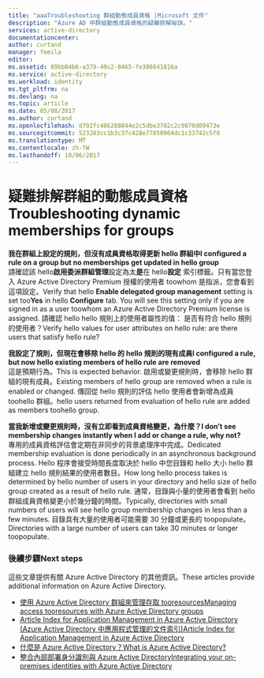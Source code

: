 ```yaml
---
title: "aaaTroubleshooting 群組動態成員資格 |Microsoft 文件"
description: "Azure AD 中群組動態成員資格的疑難排解秘訣。"
services: active-directory
documentationcenter: 
author: curtand
manager: femila
editor: 
ms.assetid: 89bb04b6-a379-49c2-8465-fe386641816a
ms.service: active-directory
ms.workload: identity
ms.tgt_pltfrm: na
ms.devlang: na
ms.topic: article
ms.date: 05/08/2017
ms.author: curtand
ms.openlocfilehash: d792fc406288844e2c5dbe3702c2c9870d09473e
ms.sourcegitcommit: 523283cc1b3c37c428e77850964dc1c33742c5f0
ms.translationtype: MT
ms.contentlocale: zh-TW
ms.lasthandoff: 10/06/2017
---
```

# <a name="troubleshooting-dynamic-memberships-for-groups"></a><span data-ttu-id="99195-103">疑難排解群組的動態成員資格</span><span class="sxs-lookup"><span data-stu-id="99195-103">Troubleshooting dynamic memberships for groups</span></span>
<span data-ttu-id="99195-104">**我在群組上設定的規則，但沒有成員資格取得更新 hello 群組中**</span><span class="sxs-lookup"><span data-stu-id="99195-104">**I configured a rule on a group but no memberships get updated in hello group**</span></span><br/><span data-ttu-id="99195-105">請確認該 hello**啟用委派群組管理**設定為太**是**在 hello**設定** 索引標籤。只有當您登入 Azure Active Directory Premium 授權的使用者 toowhom 是指派，您會看到這項設定。</span><span class="sxs-lookup"><span data-stu-id="99195-105">Verify that hello **Enable delegated group management** setting is set too**Yes** in hello **Configure** tab. You will see this setting only if you are signed in as a user toowhom an Azure Active Directory Premium license is assigned.</span></span> <span data-ttu-id="99195-106">請確認 hello hello 規則上的使用者屬性的值： 是否有符合 hello 規則的使用者？</span><span class="sxs-lookup"><span data-stu-id="99195-106">Verify hello values for user attributes on hello rule: are there users that satisfy hello rule?</span></span>

<span data-ttu-id="99195-107">**我設定了規則，但現在會移除 hello 的 hello 規則的現有成員**</span><span class="sxs-lookup"><span data-stu-id="99195-107">**I configured a rule, but now hello existing members of hello rule are removed**</span></span><br/><span data-ttu-id="99195-108">這是預期行為。</span><span class="sxs-lookup"><span data-stu-id="99195-108">This is expected behavior.</span></span> <span data-ttu-id="99195-109">啟用或變更規則時，會移除 hello 群組的現有成員。</span><span class="sxs-lookup"><span data-stu-id="99195-109">Existing members of hello group are removed when a rule is enabled or changed.</span></span> <span data-ttu-id="99195-110">傳回從 hello 規則的評估 hello 使用者會新增為成員 toohello 群組。</span><span class="sxs-lookup"><span data-stu-id="99195-110">hello users returned from evaluation of hello rule are added as members toohello group.</span></span>     

<span data-ttu-id="99195-111">**當我新增或變更規則時，沒有立即看到成員資格變更，為什麼？**</span><span class="sxs-lookup"><span data-stu-id="99195-111">**I don’t see membership changes instantly when I add or change a rule, why not?**</span></span><br/><span data-ttu-id="99195-112">專用的成員資格評估會定期在非同步的背景處理序中完成。</span><span class="sxs-lookup"><span data-stu-id="99195-112">Dedicated membership evaluation is done periodically in an asynchronous background process.</span></span> <span data-ttu-id="99195-113">Hello 程序會接受時間長度取決於 hello 中您目錄和 hello 大小 hello 群組建立 hello 規則結果的使用者數目。</span><span class="sxs-lookup"><span data-stu-id="99195-113">How long hello process takes is determined by hello number of users in your directory and hello size of hello group created as a result of hello rule.</span></span> <span data-ttu-id="99195-114">通常，目錄與小量的使用者會看到 hello 群組成員資格變更小於幾分鐘的時間。</span><span class="sxs-lookup"><span data-stu-id="99195-114">Typically, directories with small numbers of users will see hello group membership changes in less than a few minutes.</span></span> <span data-ttu-id="99195-115">目錄具有大量的使用者可能需要 30 分鐘或更長的 toopopulate。</span><span class="sxs-lookup"><span data-stu-id="99195-115">Directories with a large number of users can take 30 minutes or longer toopopulate.</span></span>

### <a name="next-steps"></a><span data-ttu-id="99195-116">後續步驟</span><span class="sxs-lookup"><span data-stu-id="99195-116">Next steps</span></span>
<span data-ttu-id="99195-117">這些文章提供有關 Azure Active Directory 的其他資訊。</span><span class="sxs-lookup"><span data-stu-id="99195-117">These articles provide additional information on Azure Active Directory.</span></span>

* [<span data-ttu-id="99195-118">使用 Azure Active Directory 群組來管理存取 tooresources</span><span class="sxs-lookup"><span data-stu-id="99195-118">Managing access tooresources with Azure Active Directory groups</span></span>](active-directory-manage-groups.md)
* [<span data-ttu-id="99195-119">Article Index for Application Management in Azure Active Directory (Azure Active Directory 中應用程式管理的文件索引)</span><span class="sxs-lookup"><span data-stu-id="99195-119">Article Index for Application Management in Azure Active Directory</span></span>](active-directory-apps-index.md)
* [<span data-ttu-id="99195-120">什麼是 Azure Active Directory？</span><span class="sxs-lookup"><span data-stu-id="99195-120">What is Azure Active Directory?</span></span>](active-directory-whatis.md)
* [<span data-ttu-id="99195-121">整合內部部署身分識別與 Azure Active Directory</span><span class="sxs-lookup"><span data-stu-id="99195-121">Integrating your on-premises identities with Azure Active Directory</span></span>](active-directory-aadconnect.md)
